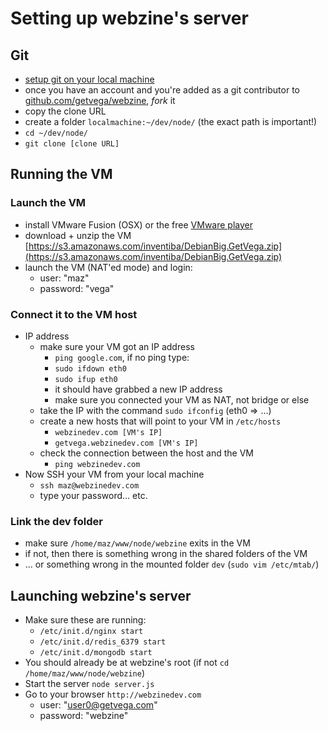# Setting up webzine's server

## Git

- [setup git on your local machine](https://help.github.com/articles/set-up-git)
- once you have an account and you're added as a git contributor to [github.com/getvega/webzine](http://github.com/getvega/webzine), *fork* it
- copy the clone URL
- create a folder `localmachine:~/dev/node/` (the exact path is important!)
- `cd ~/dev/node/`
- `git clone [clone URL]`

## Running the VM

### Launch the VM

- install VMware Fusion (OSX) or the free [VMware player](http://www.commentcamarche.net/download/telecharger-34055473-vmware-player)
- download + unzip the VM [https://s3.amazonaws.com/inventiba/DebianBig.GetVega.zip](https://s3.amazonaws.com/inventiba/DebianBig.GetVega.zip)
- launch the VM (NAT'ed mode) and login:
    - user: "maz"
    - password: "vega"

### Connect it to the VM host

- IP address
    - make sure your VM got an IP address
        - `ping google.com`, if no ping type:
        - `sudo ifdown eth0`
        - `sudo ifup eth0`
        - it should have grabbed a new IP address
        - make sure you connected your VM as NAT, not bridge or else
    - take the IP with the command `sudo ifconfig` (eth0 => ...)
    - create a new hosts that will point to your VM in `/etc/hosts`
        - `webzinedev.com [VM's IP]`
        - `getvega.webzinedev.com [VM's IP]`
    - check the connection between the host and the VM
        - `ping webzinedev.com`
- Now SSH your VM from your local machine
    - `ssh maz@webzinedev.com`
    - type your password... etc.

### Link the dev folder

- make sure `/home/maz/www/node/webzine` exits in the VM
- if not, then there is something wrong in the shared folders of the VM
- ... or something wrong in the mounted folder `dev` (`sudo vim /etc/mtab/`)


## Launching webzine's server

- Make sure these are running:
    - `/etc/init.d/nginx start`
    - `/etc/init.d/redis_6379 start`
    - `/etc/init.d/mongodb start`
- You should already be at webzine's root (if not `cd /home/maz/www/node/webzine`)
- Start the server `node server.js`
- Go to your browser `http://webzinedev.com`
    - user: "user0@getvega.com"
    - password: "webzine"